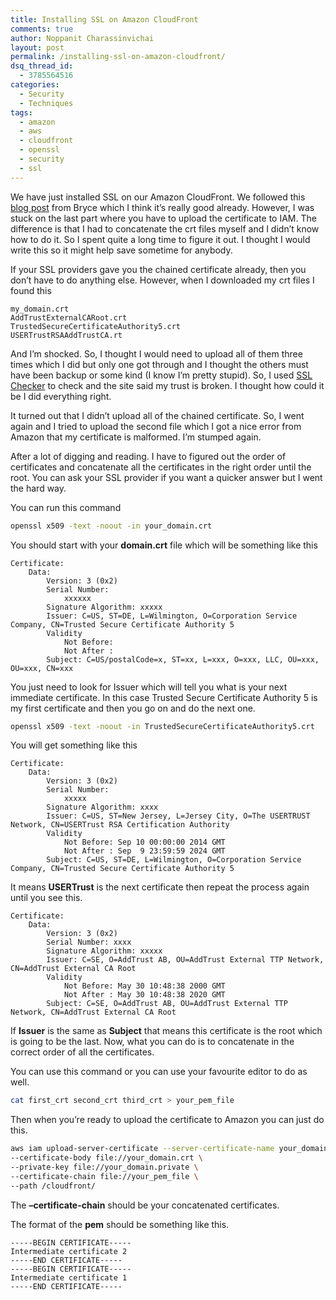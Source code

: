 ```yaml
---
title: Installing SSL on Amazon CloudFront
comments: true
author: Noppanit Charassinvichai
layout: post
permalink: /installing-ssl-on-amazon-cloudfront/
dsq_thread_id:
  - 3785564516
categories:
  - Security
  - Techniques
tags:
  - amazon
  - aws
  - cloudfront
  - openssl
  - security
  - ssl
---
```

We have just installed SSL on our Amazon CloudFront. We followed this [blog post][1] from Bryce which I think it&#8217;s really good already. However, I was stuck on the last part where you have to upload the certificate to IAM. The difference is that I had to concatenate the crt files myself and I didn&#8217;t know how to do it. So I spent quite a long time to figure it out. I thought I would write this so it might help save sometime for anybody. 

If your SSL providers gave you the chained certificate already, then you don&#8217;t have to do anything else. However, when I downloaded my crt files I found this

```
my_domain.crt
AddTrustExternalCARoot.crt
TrustedSecureCertificateAuthority5.crt
USERTrustRSAAddTrustCA.rt
```

And I&#8217;m shocked. So, I thought I would need to upload all of them three times which I did but only one got through and I thought the others must have been backup or some kind (I know I&#8217;m pretty stupid). So, I used [SSL Checker][2] to check and the site said my trust is broken. I thought how could it be I did everything right. 

It turned out that I didn&#8217;t upload all of the chained certificate. So, I went again and I tried to upload the second file which I got a nice error from Amazon that my certificate is malformed. I&#8217;m stumped again. 

After a lot of digging and reading. I have to figured out the order of certificates and concatenate all the certificates in the right order until the root. You can ask your SSL provider if you want a quicker answer but I went the hard way. 

You can run this command

``` bash
openssl x509 -text -noout -in your_domain.crt
```

You should start with your **domain.crt** file which will be something like this

```
Certificate:
    Data:
        Version: 3 (0x2)
        Serial Number:
            xxxxxx
        Signature Algorithm: xxxxx
        Issuer: C=US, ST=DE, L=Wilmington, O=Corporation Service Company, CN=Trusted Secure Certificate Authority 5
        Validity
            Not Before: 
            Not After : 
        Subject: C=US/postalCode=x, ST=xx, L=xxx, O=xxx, LLC, OU=xxx, OU=xxx, CN=xxx
```
You just need to look for Issuer which will tell you what is your next immediate certificate. In this case Trusted Secure Certificate Authority 5 is my first certificate and then you go on and do the next one.

``` bash
openssl x509 -text -noout -in TrustedSecureCertificateAuthority5.crt
```

You will get something like this

```
Certificate:
    Data:
        Version: 3 (0x2)
        Serial Number:
            xxxxx
        Signature Algorithm: xxxx
        Issuer: C=US, ST=New Jersey, L=Jersey City, O=The USERTRUST Network, CN=USERTrust RSA Certification Authority
        Validity
            Not Before: Sep 10 00:00:00 2014 GMT
            Not After : Sep  9 23:59:59 2024 GMT
        Subject: C=US, ST=DE, L=Wilmington, O=Corporation Service Company, CN=Trusted Secure Certificate Authority 5
```

It means **USERTrust** is the next certificate then repeat the process again until you see this.

```
Certificate:
    Data:
        Version: 3 (0x2)
        Serial Number: xxxx
        Signature Algorithm: xxxxx
        Issuer: C=SE, O=AddTrust AB, OU=AddTrust External TTP Network, CN=AddTrust External CA Root
        Validity
            Not Before: May 30 10:48:38 2000 GMT
            Not After : May 30 10:48:38 2020 GMT
        Subject: C=SE, O=AddTrust AB, OU=AddTrust External TTP Network, CN=AddTrust External CA Root

```

If **Issuer** is the same as **Subject** that means this certificate is the root which is going to be the last. Now, what you can do is to concatenate in the correct order of all the certificates. 

You can use this command or you can use your favourite editor to do as well.

``` bash
cat first_crt second_crt third_crt > your_pem_file
```

Then when you&#8217;re ready to upload the certificate to Amazon you can just do this.

``` bash
aws iam upload-server-certificate --server-certificate-name your_domain \
--certificate-body file://your_domain.crt \
--private-key file://your_domain.private \
--certificate-chain file://your_pem_file \
--path /cloudfront/
```

The **&#8211;certificate-chain** should be your concatenated certificates.

The format of the **pem** should be something like this.
```
-----BEGIN CERTIFICATE-----
Intermediate certificate 2
-----END CERTIFICATE-----
-----BEGIN CERTIFICATE-----
Intermediate certificate 1
-----END CERTIFICATE-----
```

 [1]: https://bryce.fisher-fleig.org/blog/setting-up-ssl-on-aws-cloudfront-and-s3/
 [2]: https://www.digicert.com/help/
